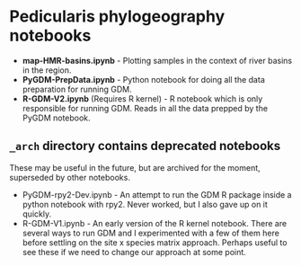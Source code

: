 # Pedicularis phylogeography notebooks

* **map-HMR-basins.ipynb** - Plotting samples in the context of river basins in the region.
* **PyGDM-PrepData.ipynb** - Python notebook for doing all the data preparation
for running GDM.
* **R-GDM-V2.ipynb** (Requires R kernel) - R notebook which is only responsible
for running GDM. Reads in all the data prepped by the PyGDM notebook.

## `_arch` directory contains deprecated notebooks
These may be useful in the future, but are archived for the moment,
superseded by other notebooks.
* PyGDM-rpy2-Dev.ipynb - An attempt to run the GDM R package inside a
python notebook with rpy2. Never worked, but I also gave up on it quickly.
* R-GDM-V1.ipynb - An early version of the R kernel notebook. There are
several ways to run GDM and I experimented with a few of them here before
settling on the site x species matrix approach. Perhaps useful to see these
if we need to change our approach at some point.
